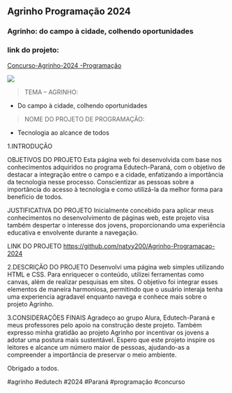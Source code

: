## Agrinho Programação 2024

### Agrinho: do campo à cidade, colhendo oportunidades

### link do projeto:
[Concurso-Agrinho-2024 -Programação](https://agrinho-programacao-2024-nine.vercel.app/)

![](https://conexaosafra.com/wp-content/uploads/2024/04/agrinho-2024.jpg)

> TEMA – AGRINHO: 
- Do campo à cidade, colhendo oportunidades

> NOME DO PROJETO DE PROGRAMAÇÃO: 
- Tecnologia ao alcance de todos

1.INTRODUÇÃO 

 OBJETIVOS DO PROJETO 
    Esta página web foi desenvolvida com base nos conhecimentos adquiridos no programa Edutech-Paraná, com o objetivo de destacar a integração entre o campo e a cidade, enfatizando a importância da tecnologia nesse processo.
Conscientizar as pessoas sobre a importância do acesso à tecnologia e como utilizá-la da melhor forma para benefício de todos.

 JUSTIFICATIVA DO PROJETO 
    Inicialmente concebido para aplicar meus conhecimentos no desenvolvimento de páginas web, este projeto visa também despertar o interesse dos jovens, proporcionando uma experiência educativa e envolvente durante a navegação.

 LINK DO PROJETO
    https://github.com/natyy200/Agrinho-Programacao-2024

2.DESCRIÇÃO DO PROJETO
   Desenvolvi uma página web simples utilizando HTML e CSS. Para enriquecer o conteúdo, utilizei ferramentas como canvas, além de realizar pesquisas em sites. O objetivo foi integrar esses elementos de maneira harmoniosa, permitindo que o usuário interaja tenha uma experiencia agradavel enquanto navega e conhece mais sobre o projeto Agrinho.

3.CONSIDERAÇÕES FINAIS
 	Agradeço ao grupo Alura, Edutech-Paraná e meus professores pelo apoio na construção deste projeto. Também expresso minha gratidão ao projeto Agrinho por incentivar os jovens a adotar uma postura mais sustentável. Espero que este projeto inspire os leitores e alcance um número maior de pessoas, ajudando-as a compreender a importância de preservar o meio ambiente.

Obrigado a todos.

#agrinho #edutech #2024 #Paraná #programação #concurso 
